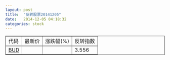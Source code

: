 ```yaml
---
layout: post
title:  "反转股票20141205"
date:   2014-12-05 04:18:32
categories: stock
---
```


<script type="text/javascript">
var stockList = []
stockList.push('gb_bud');
</script>

<table border="1">
 <tr>
 <td>代码</td>
  <td>最新价</td>
  <td>涨跌幅(%)</td>
 <td>反转指数</td>
</tr>
  <tr id="bud"><td><a href="http://stock.finance.sina.com.cn/usstock/quotes/BUD.html" target="_blank">BUD</a></td><td></td><td></td><td>3.556</td></tr>
</table>
